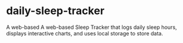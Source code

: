 # daily-sleep-tracker
A web-based A web-based Sleep Tracker that logs daily sleep hours, displays interactive charts, and uses local storage to store data.
